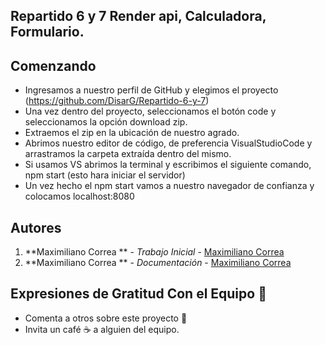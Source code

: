 ## Repartido 6 y 7 Render api, Calculadora, Formulario.

## Comenzando

- Ingresamos a nuestro perfil de GitHub y elegimos el proyecto (https://github.com/DisarG/Repartido-6-y-7)
- Una vez dentro del proyecto, seleccionamos el botón code y seleccionamos la opción download zip.
- Extraemos el zip en la ubicación de nuestro agrado.
- Abrimos nuestro editor de código, de preferencia VisualStudioCode y arrastramos la carpeta extraída dentro del mismo.
- Si usamos VS abrimos la terminal y escribimos el siguiente comando, npm start (esto hara iniciar el servidor)
- Un vez hecho el npm start vamos a nuestro navegador de confianza y colocamos localhost:8080


## Autores 

1. **Maximiliano Correa ** - *Trabajo Inicial* - [Maximiliano Correa](https://github.com/DisarG)
2. **Maximiliano Correa ** - *Documentación* - [Maximiliano Correa](https://github.com/DisarG)

## Expresiones de Gratitud Con el Equipo 🎁

* Comenta a otros sobre este proyecto 📢
* Invita un café ☕ a alguien del equipo.

